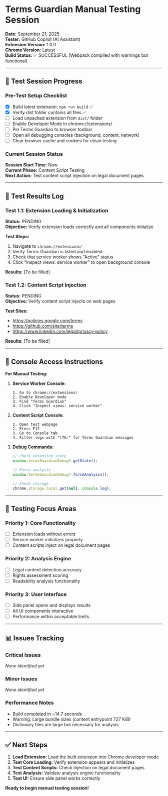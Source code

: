 # Terms Guardian Manual Testing Session

**Date:** September 21, 2025  
**Tester:** GitHub Copilot (AI Assistant)  
**Extension Version:** 1.0.0  
**Chrome Version:** Latest  
**Build Status:** ✅ SUCCESSFUL (Webpack compiled with warnings but functional)

---

## 🚀 Test Session Progress

### Pre-Test Setup Checklist

- [x] Build latest extension: `npm run build` ✅
- [x] Verify dist folder contains all files ✅
- [ ] Load unpacked extension from `dist/` folder
- [ ] Enable Developer Mode in chrome://extensions/
- [ ] Pin Terms Guardian to browser toolbar
- [ ] Open all debugging consoles (background, content, network)
- [ ] Clear browser cache and cookies for clean testing

### Current Session Status

**Session Start Time:** Now  
**Current Phase:** Content Script Testing  
**Next Action:** Test content script injection on legal document pages

---

## 📝 Test Results Log

### Test 1.1: Extension Loading & Initialization

**Status:** PENDING  
**Objective:** Verify extension loads correctly and all components initialize

**Test Steps:**

1. Navigate to `chrome://extensions/`
2. Verify Terms Guardian is listed and enabled
3. Check that service worker shows "Active" status
4. Click "Inspect views: service worker" to open background console

**Results:** [To be filled]

### Test 1.2: Content Script Injection

**Status:** PENDING  
**Objective:** Verify content script injects on web pages

**Test Sites:**

- https://policies.google.com/terms
- https://github.com/site/terms
- https://www.linkedin.com/legal/privacy-policy

**Results:** [To be filled]

---

## 🔧 Console Access Instructions

**For Manual Testing:**

1. **Service Worker Console:**

   ```
   1. Go to chrome://extensions/
   2. Enable Developer mode
   3. Find "Terms Guardian"
   4. Click "Inspect views: service worker"
   ```

2. **Content Script Console:**

   ```
   1. Open test webpage
   2. Press F12
   3. Go to Console tab
   4. Filter logs with "[TG-" for Terms Guardian messages
   ```

3. **Debug Commands:**

   ```javascript
   // Check extension state
   window.termsGuardianDebug?.getState();

   // Force analysis
   window.termsGuardianDebug?.forceAnalysis();

   // Check storage
   chrome.storage.local.get(null, console.log);
   ```

---

## 🎯 Testing Focus Areas

### Priority 1: Core Functionality

- [ ] Extension loads without errors
- [ ] Service worker initializes properly
- [ ] Content scripts inject on legal document pages

### Priority 2: Analysis Engine

- [ ] Legal content detection accuracy
- [ ] Rights assessment scoring
- [ ] Readability analysis functionality

### Priority 3: User Interface

- [ ] Side panel opens and displays results
- [ ] All UI components interactive
- [ ] Performance within acceptable limits

---

## 📊 Issues Tracking

### Critical Issues

_None identified yet_

### Minor Issues

_None identified yet_

### Performance Notes

- Build completed in ~14.7 seconds
- Warning: Large bundle sizes (content entrypoint 727 KiB)
- Dictionary files are large but necessary for analysis

---

## ✅ Next Steps

1. **Load Extension:** Load the built extension into Chrome developer mode
2. **Test Core Loading:** Verify extension appears and initializes
3. **Test Content Scripts:** Check injection on legal document pages
4. **Test Analysis:** Validate analysis engine functionality
5. **Test UI:** Ensure side panel works correctly

**Ready to begin manual testing session!**
